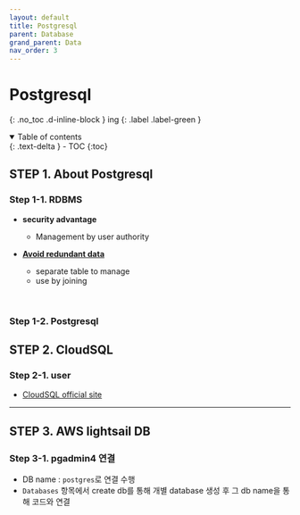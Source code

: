 ```yaml
---
layout: default
title: Postgresql
parent: Database
grand_parent: Data
nav_order: 3
---
```


# Postgresql
{: .no_toc .d-inline-block }
ing
{: .label .label-green }

<details open markdown="block">
  <summary>
    Table of contents
  </summary>
  {: .text-delta }
- TOC
{:toc}
</details>

<!------------------------------------ STEP ------------------------------------>
## STEP 1. About Postgresql

### Step 1-1. RDBMS

* **security advantage**
    * Management by user authority

* **[Avoid redundant data]**
    * separate table to manage
    * use by joining

<br>

### Step 1-2. Postgresql

## STEP 2. CloudSQL
### Step 2-1. user
* [CloudSQL official site]

---
[Avoid redundant data]: https://opentutorials.org/course/3161/19544
[CloudSQL official site]: https://cloud.google.com/sql/docs/postgres/users?hl=ko



## STEP 3. AWS lightsail DB

### Step 3-1. pgadmin4 연결

* DB name : `postgres`로 연결 수행
* `Databases` 항목에서 create db를 통해 개별 database 생성 후 그 db name을 통해 코드와 연결